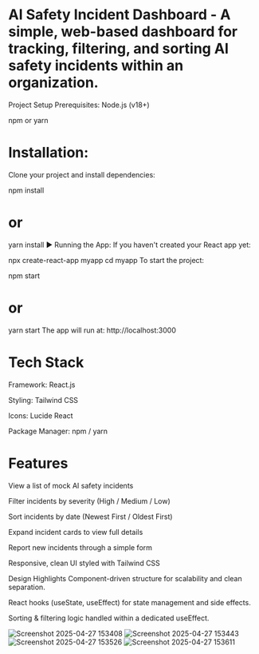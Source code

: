 # AI Safety Incident Dashboard - A simple, web-based dashboard for tracking, filtering, and sorting AI safety incidents within an organization.

 Project Setup
 Prerequisites:
Node.js (v18+)

npm or yarn

# Installation:
Clone your project and install dependencies:


npm install
# or
yarn install
▶️ Running the App:
If you haven't created your React app yet:

npx create-react-app myapp
cd myapp
To start the project:

npm start
# or
yarn start
The app will run at: http://localhost:3000

# Tech Stack
Framework: React.js

Styling: Tailwind CSS

Icons: Lucide React

Package Manager: npm / yarn
# Features
 View a list of mock AI safety incidents

 Filter incidents by severity (High / Medium / Low)

 Sort incidents by date (Newest First / Oldest First)

 Expand incident cards to view full details

 Report new incidents through a simple form

 Responsive, clean UI styled with Tailwind CSS

 Design Highlights
Component-driven structure for scalability and clean separation.

React hooks (useState, useEffect) for state management and side effects.

Sorting & filtering logic handled within a dedicated useEffect.



![Screenshot 2025-04-27 153408](https://github.com/user-attachments/assets/7bf92d29-ea4c-4bb4-93fc-d513c22ee7af)
![Screenshot 2025-04-27 153443](https://github.com/user-attachments/assets/3ec85f53-4c4d-4cb1-9a9d-5320c5320962)
![Screenshot 2025-04-27 153526](https://github.com/user-attachments/assets/cabf3ee4-76d4-45a4-ab8f-fd25f7317e11)
![Screenshot 2025-04-27 153611](https://github.com/user-attachments/assets/b281217b-387b-4c38-9f47-af9f6ad07be5)

